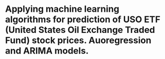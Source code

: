 # Applying machine learning algorithms for prediction of USO ETF (United States Oil Exchange Traded Fund) stock prices. Auoregression and ARIMA models.

